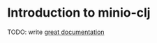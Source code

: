 # Introduction to minio-clj

TODO: write [great documentation](http://jacobian.org/writing/what-to-write/)
